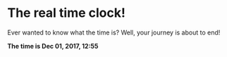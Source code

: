 # The real time clock!

Ever wanted to know what the time is? Well, your journey is about to end!

**The time is Dec 01, 2017, 12:55**